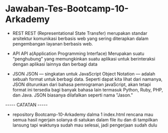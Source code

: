 # Jawaban-Tes-Bootcamp-10-Arkademy

- REST
REST (Representational State Transfer) merupakan standar arsitektur komunikasi berbasis web yang sering diterapkan dalam pengembangan layanan berbasis web.

- API
API a(Application Programming Interface) Merupakan suatu “penghubung” yang memungkinkan suatu aplikasi untuk berinteraksi dengan aplikasi lainnya dan berbagi data 

- JSON
JSON — singkatan untuk JavaScript Object Notation — adalah sebuah format untuk berbagi data. Seperti dapat kita lihat dari namanya, JSON diturunkan dari bahasa pemrograman javaScript, akan tetapi format ini tersedia bagi banyak bahasa lain termasuk Python, Ruby, PHP, dan Java. JSON biasanya dilafalkan seperti nama "Jason."

----- CATATAN -----
- repository Bootcamp-10-Arkademy dalma 1 index.html rencana mau semua hasil ngerjain solanya di satukan dalam file itu dan di tampilkan lansung tapi waktunya sudah mau selesai, jadi pengerjaan sudah dulu
